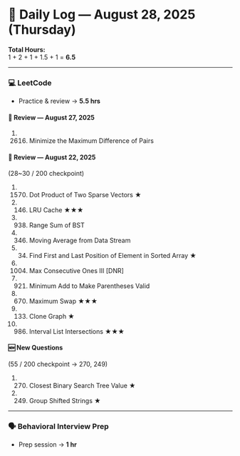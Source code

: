# 📅 Daily Log — August 28, 2025 (Thursday)

**Total Hours:**  
1 + 2 + 1 + 1.5 + 1 = **6.5**

---

### 💻 LeetCode
- Practice & review → **5.5 hrs**

#### 🔁 Review — August 27, 2025
1. 2616. Minimize the Maximum Difference of Pairs

#### 🔁 Review — August 22, 2025  
(28~30 / 200 checkpoint)  
1. 1570. Dot Product of Two Sparse Vectors ★  
2. 146. LRU Cache ★★★  
3. 938. Range Sum of BST  
4. 346. Moving Average from Data Stream  
5. 34. Find First and Last Position of Element in Sorted Array ★  
6. 1004. Max Consecutive Ones III [DNR]  
7. 921. Minimum Add to Make Parentheses Valid  
8. 670. Maximum Swap ★★★  
9. 133. Clone Graph ★  
10. 986. Interval List Intersections ★★★  

#### 🆕 New Questions  
(55 / 200 checkpoint → 270, 249)  
1. 270. Closest Binary Search Tree Value ★  
2. 249. Group Shifted Strings ★  

---

### 🗣 Behavioral Interview Prep
- Prep session → **1 hr**